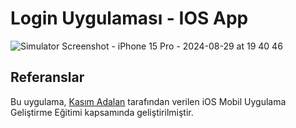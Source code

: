 # Login Uygulaması - IOS App

![Simulator Screenshot - iPhone 15 Pro - 2024-08-29 at 19 40 46](https://github.com/user-attachments/assets/1be01ce7-65d0-4f84-a3bf-329c2a832a45)

## Referanslar

Bu uygulama, [Kasım Adalan](https://www.udemy.com/course/ios-mobil-uygulama-gelistirme-egitimi-swift/?couponCode=SKILLS4SALE) tarafından verilen iOS Mobil Uygulama Geliştirme Eğitimi kapsamında geliştirilmiştir.
